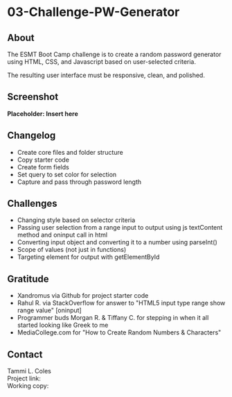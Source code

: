 # 03-Challenge-PW-Generator
## About

The ESMT Boot Camp challenge is to create a random password generator using HTML, CSS, and Javascript based on user-selected criteria.  

The resulting user interface must be responsive, clean, and polished.  

## Screenshot
**Placeholder: Insert here**

## Changelog

* Create core files and folder structure
* Copy starter code
* Create form fields
* Set query to set color for selection
* Capture and pass through password length 

## Challenges
* Changing style based on selector criteria
* Passing user selection from a range input to output using js textContent method and  oninput call in html
* Converting input object and converting it to a number using parseInt() 
* Scope of values (not just in functions)
* Targeting element for output with getElementById 

## Gratitude
* Xandromus via Github for project starter code
* Rahul R. via StackOverflow for answer to "HTML5 input type range show range value" [oninput]
* Programmer buds Morgan R. & Tiffany C. for stepping in when it all started looking like Greek to me
* MediaCollege.com for "How to Create Random Numbers & Characters"

## Contact
Tammi L. Coles  
Project link:  
Working copy:  